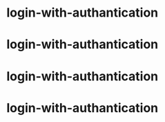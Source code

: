 # login-with-authantication
# login-with-authantication
# login-with-authantication
# login-with-authantication
